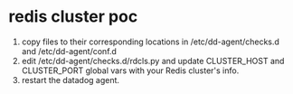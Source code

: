 # redis cluster poc

1. copy files to their corresponding locations in /etc/dd-agent/checks.d and /etc/dd-agent/conf.d
2. edit /etc/dd-agent/checks.d/rdcls.py and update CLUSTER_HOST and CLUSTER_PORT global vars with your Redis cluster's info.
3. restart the datadog agent.
